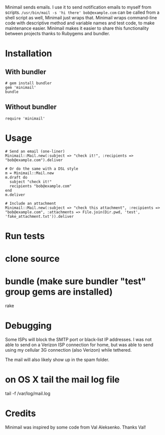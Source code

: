 Minimail sends emails. I use it to send notification emails to myself from scripts. `/usr/bin/mail -s 'hi there' bob@example.com` can be called from a shell script as well, Minimail just wraps that. Minimail wraps command-line code with descriptive method and variable names and test code, to make maintenance easier. Minimail makes it easier to share this functionality between projects thanks to Rubygems and bundler.

Installation
=========

With bundler
------------
    
    # gem install bundler
    gem 'minimail'
    bundle
    
Without bundler
---------------

    require 'minimail'

Usage
=====

    # Send an email (one-liner)
    Minimail::Mail.new(:subject => "check it!", :recipients => "bob@example.com").deliver
    
    # Or do the same with a DSL style
    m = Minimail::Mail.new
    m.draft do
      subject "check it!"
      recipients "bob@example.com"
    end
    m.deliver
    
    # Include an attachment
    Minimail::Mail.new(:subject => "check this attachment", :recipients => "bob@example.com", :attachments => File.join(Dir.pwd, 'test', 'fake_attachment.txt')).deliver

Run tests
=========
  
  # clone source
  # bundle (make sure bundler "test" group gems are installed)
  rake

Debugging
=========
Some ISPs will block the SMTP port or black-list IP addresses. I was not able to send on a Verizon ISP connection for home,
but was able to send using my cellular 3G connection (also Verizon) while tethered.

The mail will also likely show up in the spam folder.

  # on OS X tail the mail log file
  tail -f /var/log/mail.log

Credits
=======
Minimail was inspired by some code from Val Aleksenko. Thanks Val!